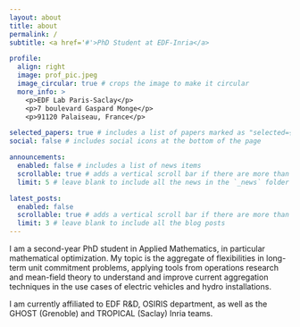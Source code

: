 ```yaml
---
layout: about
title: about
permalink: /
subtitle: <a href='#'>PhD Student at EDF-Inria</a>

profile:
  align: right
  image: prof_pic.jpeg
  image_circular: true # crops the image to make it circular
  more_info: >
    <p>EDF Lab Paris-Saclay</p>
    <p>7 boulevard Gaspard Monge</p>
    <p>91120 Palaiseau, France</p>

selected_papers: true # includes a list of papers marked as "selected={true}"
social: false # includes social icons at the bottom of the page

announcements:
  enabled: false # includes a list of news items
  scrollable: true # adds a vertical scroll bar if there are more than 3 news items
  limit: 5 # leave blank to include all the news in the `_news` folder

latest_posts:
  enabled: false
  scrollable: true # adds a vertical scroll bar if there are more than 3 new posts items
  limit: 3 # leave blank to include all the blog posts
---
```


<!-- Write your biography here. Tell the world about yourself. Link to your favorite [subreddit](http://reddit.com). You can put a picture in, too. The code is already in, just name your picture `prof_pic.jpg` and put it in the `img/` folder.

Put your address / P.O. box / other info right below your picture. You can also disable any of these elements by editing `profile` property of the YAML header of your `_pages/about.md`. Edit `_bibliography/papers.bib` and Jekyll will render your [publications page](/al-folio/publications/) automatically.

Link to your social media connections, too. This theme is set up to use [Font Awesome icons](https://fontawesome.com/) and [Academicons](https://jpswalsh.github.io/academicons/), like the ones below. Add your Facebook, Twitter, LinkedIn, Google Scholar, or just disable all of them. -->

I am a second-year PhD student in Applied Mathematics, in particular mathematical optimization. My topic is the aggregate of flexibilities in long-term unit commitment problems, applying tools from operations research and mean-field theory to understand and improve current aggregation techniques in the use cases of electric vehicles and hydro installations. 

I am currently affiliated to EDF R&D, OSIRIS department, as well as the GHOST (Grenoble) and TROPICAL (Saclay) Inria teams. 